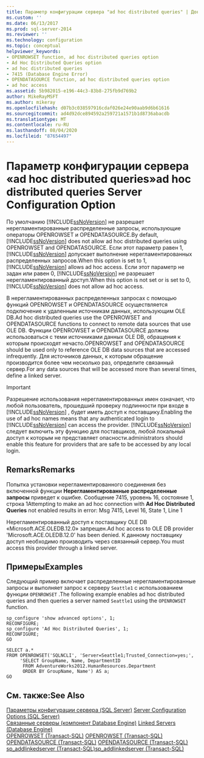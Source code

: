 ```yaml
---
title: Параметр конфигурации сервера "ad hoc distributed queries" | Документы Майкрософт
ms.custom: ''
ms.date: 06/13/2017
ms.prod: sql-server-2014
ms.reviewer: ''
ms.technology: configuration
ms.topic: conceptual
helpviewer_keywords:
- OPENROWSET function, ad hoc distributed queries option
- Ad Hoc Distributed Queries option
- ad hoc distributed queries
- 7415 (Database Engine Error)
- OPENDATASOURCE function, ad hoc distributed queries option
- ad hoc access
ms.assetid: 5b982015-e196-44c3-83b8-275fb9d769b2
author: MikeRayMSFT
ms.author: mikeray
ms.openlocfilehash: d07b3c038597916cdaf026e24e90aab9d6b61616
ms.sourcegitcommit: ad4d92dce894592a259721a1571b1d8736abacdb
ms.translationtype: MT
ms.contentlocale: ru-RU
ms.lasthandoff: 08/04/2020
ms.locfileid: "87654497"
---
```

# <a name="ad-hoc-distributed-queries-server-configuration-option"></a><span data-ttu-id="1137b-102">Параметр конфигурации сервера «ad hoc distributed queries»</span><span class="sxs-lookup"><span data-stu-id="1137b-102">ad hoc distributed queries Server Configuration Option</span></span>
  <span data-ttu-id="1137b-103">По умолчанию [!INCLUDE[ssNoVersion](../../includes/ssnoversion-md.md)] не разрешает нерегламентированные распределенные запросы, использующие операторы OPENROWSET и OPENDATASOURCE.</span><span class="sxs-lookup"><span data-stu-id="1137b-103">By default, [!INCLUDE[ssNoVersion](../../includes/ssnoversion-md.md)] does not allow ad hoc distributed queries using OPENROWSET and OPENDATASOURCE.</span></span> <span data-ttu-id="1137b-104">Если этот параметр равен 1, [!INCLUDE[ssNoVersion](../../includes/ssnoversion-md.md)] допускает выполнение нерегламентированных распределенных запросов.</span><span class="sxs-lookup"><span data-stu-id="1137b-104">When this option is set to 1, [!INCLUDE[ssNoVersion](../../includes/ssnoversion-md.md)] allows ad hoc access.</span></span> <span data-ttu-id="1137b-105">Если этот параметр не задан или равен 0, [!INCLUDE[ssNoVersion](../../includes/ssnoversion-md.md)] не разрешает нерегламентированный доступ.</span><span class="sxs-lookup"><span data-stu-id="1137b-105">When this option is not set or is set to 0, [!INCLUDE[ssNoVersion](../../includes/ssnoversion-md.md)] does not allow ad hoc access.</span></span>  
  
 <span data-ttu-id="1137b-106">В нерегламентированных распределенных запросах с помощью функций OPENROWSET и OPENDATASOURCE осуществляется подключение к удаленным источникам данных, использующим OLE DB.</span><span class="sxs-lookup"><span data-stu-id="1137b-106">Ad hoc distributed queries use the OPENROWSET and OPENDATASOURCE functions to connect to remote data sources that use OLE DB.</span></span> <span data-ttu-id="1137b-107">Функции OPENROWSET и OPENDATASOURCE должны использоваться с теми источниками данных OLE DB, обращения к которым происходят нечасто.</span><span class="sxs-lookup"><span data-stu-id="1137b-107">OPENROWSET and OPENDATASOURCE should be used only to reference OLE DB data sources that are accessed infrequently.</span></span> <span data-ttu-id="1137b-108">Для источников данных, к которым обращение производится более чем несколько раз, определите связанный сервер.</span><span class="sxs-lookup"><span data-stu-id="1137b-108">For any data sources that will be accessed more than several times, define a linked server.</span></span>  
  
> [!IMPORTANT]  
>  <span data-ttu-id="1137b-109">Разрешение использования нерегламентированных имен означает, что любой пользователь, прошедший проверку подлинности при входе в [!INCLUDE[ssNoVersion](../../includes/ssnoversion-md.md)] , будет иметь доступ к поставщику.</span><span class="sxs-lookup"><span data-stu-id="1137b-109">Enabling the use of ad hoc names means that any authenticated login to [!INCLUDE[ssNoVersion](../../includes/ssnoversion-md.md)] can access the provider.</span></span> [!INCLUDE[ssNoVersion](../../includes/ssnoversion-md.md)] <span data-ttu-id="1137b-110">следует включить эту функцию для поставщиков, любой локальный доступ к которым не представляет опасности.</span><span class="sxs-lookup"><span data-stu-id="1137b-110">administrators should enable this feature for providers that are safe to be accessed by any local login.</span></span>  
  
## <a name="remarks"></a><span data-ttu-id="1137b-111">Remarks</span><span class="sxs-lookup"><span data-stu-id="1137b-111">Remarks</span></span>  
 <span data-ttu-id="1137b-112">Попытка установки нерегламентированного соединения без включенной функции **Нерегламентированные распределенные запросы** приведет к ошибке. Сообщение 7415, уровень 16, состояние 1, строка 1</span><span class="sxs-lookup"><span data-stu-id="1137b-112">Attempting to make an ad hoc connection with **Ad Hoc Distributed Queries** not enabled results in error: Msg 7415, Level 16, State 1, Line 1</span></span>  
  
 <span data-ttu-id="1137b-113">Нерегламентированный доступ к поставщику OLE DB «Microsoft.ACE.OLEDB.12.0» запрещен.</span><span class="sxs-lookup"><span data-stu-id="1137b-113">Ad hoc access to OLE DB provider 'Microsoft.ACE.OLEDB.12.0' has been denied.</span></span> <span data-ttu-id="1137b-114">К данному поставщику доступ необходимо производить через связанный сервер.</span><span class="sxs-lookup"><span data-stu-id="1137b-114">You must access this provider through a linked server.</span></span>  
  
## <a name="examples"></a><span data-ttu-id="1137b-115">Примеры</span><span class="sxs-lookup"><span data-stu-id="1137b-115">Examples</span></span>  
 <span data-ttu-id="1137b-116">Следующий пример включает распределенные нерегламентированные запросы и выполняет запрос к серверу `Seattle1` с использованием функции `OPENROWSET` .</span><span class="sxs-lookup"><span data-stu-id="1137b-116">The following example enables ad hoc distributed queries and then queries a server named `Seattle1` using the `OPENROWSET` function.</span></span>  
  
```  
sp_configure 'show advanced options', 1;  
RECONFIGURE;  
sp_configure 'Ad Hoc Distributed Queries', 1;  
RECONFIGURE;  
GO  
  
SELECT a.*  
FROM OPENROWSET('SQLNCLI', 'Server=Seattle1;Trusted_Connection=yes;',  
     'SELECT GroupName, Name, DepartmentID  
      FROM AdventureWorks2012.HumanResources.Department  
      ORDER BY GroupName, Name') AS a;  
GO  
```  
  
## <a name="see-also"></a><span data-ttu-id="1137b-117">См. также:</span><span class="sxs-lookup"><span data-stu-id="1137b-117">See Also</span></span>  
 <span data-ttu-id="1137b-118">[Параметры конфигурации сервера (SQL Server)](server-configuration-options-sql-server.md) </span><span class="sxs-lookup"><span data-stu-id="1137b-118">[Server Configuration Options &#40;SQL Server&#41;](server-configuration-options-sql-server.md) </span></span>  
 <span data-ttu-id="1137b-119">[Связанные серверы (компонент Database Engine)](../../relational-databases/linked-servers/linked-servers-database-engine.md) </span><span class="sxs-lookup"><span data-stu-id="1137b-119">[Linked Servers &#40;Database Engine&#41;](../../relational-databases/linked-servers/linked-servers-database-engine.md) </span></span>  
 <span data-ttu-id="1137b-120">[OPENROWSET (Transact-SQL)](/sql/t-sql/functions/openrowset-transact-sql) </span><span class="sxs-lookup"><span data-stu-id="1137b-120">[OPENROWSET &#40;Transact-SQL&#41;](/sql/t-sql/functions/openrowset-transact-sql) </span></span>  
 <span data-ttu-id="1137b-121">[OPENDATASOURCE (Transact-SQL)](/sql/t-sql/functions/opendatasource-transact-sql) </span><span class="sxs-lookup"><span data-stu-id="1137b-121">[OPENDATASOURCE &#40;Transact-SQL&#41;](/sql/t-sql/functions/opendatasource-transact-sql) </span></span>  
 [<span data-ttu-id="1137b-122">sp_addlinkedserver (Transact-SQL)</span><span class="sxs-lookup"><span data-stu-id="1137b-122">sp_addlinkedserver &#40;Transact-SQL&#41;</span></span>](/sql/relational-databases/system-stored-procedures/sp-addlinkedserver-transact-sql)  
  
  

